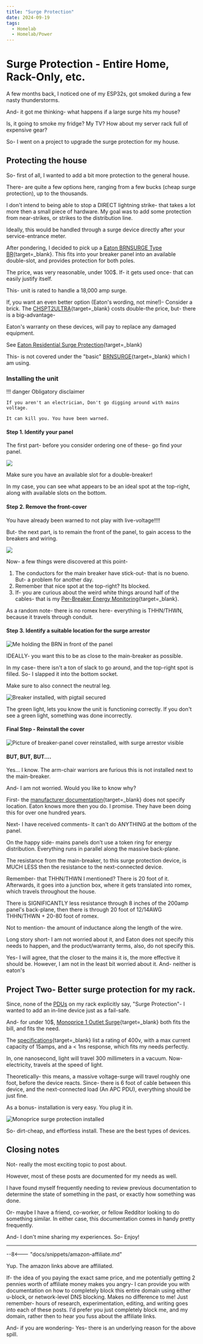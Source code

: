 ```yaml
---
title: "Surge Protection"
date: 2024-09-19
tags:
  - Homelab
  - Homelab/Power
---
```


# Surge Protection - Entire Home, Rack-Only, etc.

A few months back, I noticed one of my ESP32s, got smoked during a few nasty thunderstorms.

And- it got me thinking- what happens if a large surge hits my house? 

Is, it going to smoke my fridge? My TV? How about my server rack full of expensive gear?

So- I went on a project to upgrade the surge protection for my house.

<!-- more -->

## Protecting the house

So- first of all, I wanted to add a bit more protection to the general house.

There- are quite a few options here, ranging from a few bucks (cheap surge protection), up to the thousands.

I don't intend to being able to stop a DIRECT lightning strike- that takes a lot more then a small piece of hardware. My goal was to add some protection from near-strikes, or strikes to the distribution line.

Ideally, this would be handled through a surge device directly after your service-entrance meter. 

After pondering, I decided to pick up a [Eaton BRNSURGE Type BR](https://amzn.to/3BcGrzM){target=_blank}. This fits into your breaker panel into an available double-slot, and provides protection for both poles.

The price, was very reasonable, under 100$. If- it gets used once- that can easily justify itself.

This- unit is rated to handle a 18,000 amp surge.

If, you want an even better option (Eaton's wording, not mine!)- Consider a brick. The [CHSPT2ULTRA](https://amzn.to/3Xw891W){target=_blank} costs double-the price,  but- there is a big-advantage-

Eaton's warranty on these devices, will pay to replace any damaged equipment. 

See [Eaton Residential Surge Protection](https://www.eaton.com/content/dam/eaton/products/residential/electrical-safety/nec-surge-protection-cc003013en.pdf){target=_blank}

This- is not covered under the "basic" [BRNSURGE](https://amzn.to/3BcGrzM){target=_blank} which I am using.

### Installing the unit

!!! danger
    Obligatory disclaimer

    If you aren't an electrician, Don't go digging around with mains voltage.

    It can kill you. You have been warned.

#### Step 1. Identify your panel

The first part- before you consider ordering one of these- go find your panel.

![](./assets-surge/find-panel.webP)

Make sure you have an available slot for a double-breaker!

In my case, you can see what appears to be an ideal spot at the top-right, along with available slots on the bottom.

#### Step 2. Remove the front-cover

You have already been warned to not play with live-voltage!!!!

But- the next part, is to remain the front of the panel, to gain access to the breakers and wiring.

![](./assets-surge/remove-face.webP)

Now- a few things were discovered at this point-

1. The conductors for the main breaker have stick-out- that is no bueno. But- a problem for another day.
2. Remember that nice spot at the top-right? Its blocked.
3. If- you are curious about the weird white things around half of the cables- that is my [Per-Breaker Energy Monitoring](./../../Solar/solar-part-4-monitoring.md){target=_blank}.

As a random note- there is no romex here- everything is THHN/THWN, because it travels through conduit.

#### Step 3. Identify a suitable location for the surge arrestor

![Me holding the BRN in front of the panel](./assets-surge/picture-of-brn.webP)

IDEALLY- you want this to be as close to the main-breaker as possible. 

In my case- there isn't a ton of slack to go around, and the top-right spot is filled. So- I slapped it into the bottom socket. 

Make sure to also connect the neutral leg.

![Breaker installed, with pigtail secured](./assets-surge/installed.webP)

The green light, lets you know the unit is functioning correctly. If you don't see a green light, something was done incorrectly.


#### Final Step - Reinstall the cover

![Picture of breaker-panel cover reinstalled, with surge arrestor visible](./assets-surge/surge-done.webP)


#### BUT, BUT, BUT....

Yes... I know. The arm-chair warriors are furious this is not installed next to the main-breaker.

And- I am not worried. Would you like to know why?

First- the [manufacturer documentation](https://www.eaton.com/content/dam/eaton/products/backup-power-ups-surge-it-power-distribution/temporary-power/surge/chpsurge-surge-protective-devices-instruction-leaflet%20il010005en.pdf){target=_blank} does not specify location. Eaton knows more then you do. I promise. They have been doing this for over one hundred years.

Next- I have received comments- It can't do ANYTHING at the bottom of the panel.

On the happy side- mains panels don't use a token ring for energy distribution. Everything runs in parallel along the massive back-plane.

The resistance from the main-breaker, to this surge protection device, is MUCH LESS then the resistance to the next-connected device.

Remember- that THHN/THWN I mentioned? There is 20 foot of it. Afterwards, it goes into a junction box, where it gets translated into romex, which travels throughout the house.

There is SIGNIFICANTLY less resistance through 8 inches of the 200amp panel's back-plane, then there is through 20 foot of 12/14AWG THHN/THWN + 20-80 foot of romex.

Not to mention- the amount of inductance along the length of the wire.

Long story short- I am not worried about it, and Eaton does not specify this needs to happen, and the product/warranty terms, also, do not specify this.

Yes- I will agree, that the closer to the mains it is, the more effective it should be. However, I am not in the least bit worried about it. And- neither is eaton's 


## Project Two- Better surge protection for my rack.

Since, none of the [PDUs](./2024-08-09-vertiv-giest-pdu.md) on my rack explicitly say, "Surge Protection"- I wanted to add an in-line device just as a fail-safe.

And- for under 10$, [Monoprice 1 Outlet Surge](https://amzn.to/3TBF981){target=_blank} both fits the bill, and fits the need.

The [specifications](https://www.monoprice.com/product?p_id=27850){target=_blank} list a rating of 400v, with a max current capacity of 15amps, and a < 1ns response, which fits my needs perfectly.

In, one nanosecond, light will travel 300 millimeters in a vacuum. Now- electricity, travels at the speed of light. 

Theoretically- this means, a massive voltage-surge will travel roughly one foot, before the device reacts. Since- there is 6 foot of cable between this device, and the next-connected load (An APC PDU), everything should be just fine.

As a bonus- installation is very easy. You plug it in.

![Monoprice surge protection installed](./assets-surge/plug-installed.webP)

So- dirt-cheap, and effortless install. These are the best types of devices.

## Closing notes

Not- really the most exciting topic to post about. 

However, most of these posts are documented for my needs as well.

I have found myself frequently needing to review previous documentation to determine the state of something in the past, or exactly how something was done.

Or- maybe I have a friend, co-worker, or fellow Redditor looking to do something similar. In either case, this documentation comes in handy pretty frequently.

And- I don't mine sharing my experiences. So- Enjoy!


---------------------------------------------------------------------------------------------------

--8<--- "docs/snippets/amazon-affiliate.md"

Yup. The amazon links above are affiliated.

If- the idea of you paying the exact same price, and me potentially getting 2 pennies worth of affiliate money makes you angry- I can provide you with documentation on how to completely block this entire domain using either u-block, or network-level DNS blocking. Makes no difference to me! Just remember- hours of research, experimentation, editing, and writing goes into each of these posts. I'd prefer you just completely block me, and my domain, rather then to hear you fuss about the affiliate links.  

And- if you are wondering- Yes- there is an underlying reason for the above spill. 